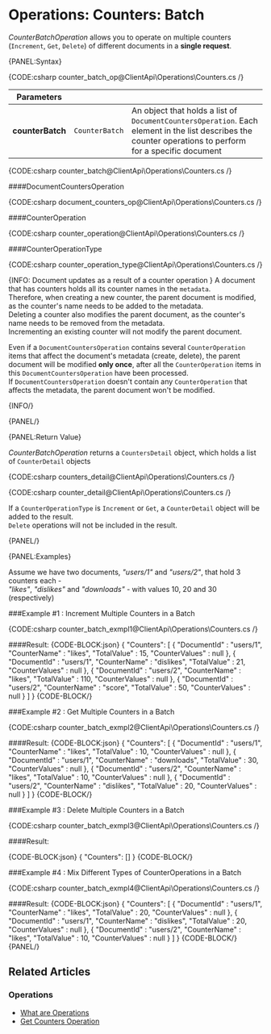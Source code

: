 # Operations: Counters: Batch

*CounterBatchOperation* allows you to operate on multiple counters (`Increment`, `Get`, `Delete`) of different documents in a **single request**.

{PANEL:Syntax}

{CODE:csharp counter_batch_op@ClientApi\Operations\Counters.cs /}

| Parameters | | |
| ------------- | ------------- | ----- |
| **counterBatch** | `CounterBatch` | An object that holds a list of `DocumentCountersOperation`. Each element in the list describes the counter operations to perform for a specific document |

{CODE:csharp counter_batch@ClientApi\Operations\Counters.cs /}

####DocumentCountersOperation 

{CODE:csharp document_counters_op@ClientApi\Operations\Counters.cs /}

####CounterOperation 

{CODE:csharp counter_operation@ClientApi\Operations\Counters.cs /}

####CounterOperationType

{CODE:csharp counter_operation_type@ClientApi\Operations\Counters.cs /}

{INFO: Document updates as a result of a counter operation }
A document that has counters holds all its counter names in the `metadata`.  
Therefore, when creating a new counter, the parent document is modified, as the counter's name needs to be added to the metadata.  
Deleting a counter also modifies the parent document, as the counter's name needs to be removed from the metadata.  
Incrementing an existing counter will not modify the parent document.

Even if a `DocumentCountersOperation` contains several `CounterOperation` items that affect the document's metadata (create, delete),
the parent document will be modified **only once**, after all the `CounterOperation` items in this `DocumentCountersOperation` have been processed.  
If `DocumentCountersOperation` doesn't contain any `CounterOperation` that affects the metadata, the parent document won't be modified.

{INFO/}

{PANEL/}

{PANEL:Return Value}

*CounterBatchOperation* returns a `CountersDetail` object, which holds a list of `CounterDetail` objects

{CODE:csharp counters_detail@ClientApi\Operations\Counters.cs /}

{CODE:csharp counter_detail@ClientApi\Operations\Counters.cs /}

If a `CounterOperationType` is `Increment` or `Get`, a `CounterDetail` object will be added to the result.  
`Delete` operations will not be included in the result.

{PANEL/}

{PANEL:Examples}

Assume we have two documents, *"users/1"* and *"users/2"*, that hold 3 counters each -  
*"likes"*, *"dislikes"* and *"downloads"* -  with values 10, 20 and 30 (respectively)

###Example #1 : Increment Multiple Counters in a Batch

{CODE:csharp counter_batch_exmpl1@ClientApi\Operations\Counters.cs /}

####Result:
{CODE-BLOCK:json}
{
	"Counters": 
    [
		{
			"DocumentId" : "users/1",
			"CounterName" : "likes",
			"TotalValue" : 15,
			"CounterValues" : null
		},
        {
			"DocumentId" : "users/1",
			"CounterName" : "dislikes",
			"TotalValue" : 21,
			"CounterValues" : null
		},
        {
			"DocumentId" : "users/2",
			"CounterName" : "likes",
			"TotalValue" : 110,
			"CounterValues" : null
		},
        {
			"DocumentId" : "users/2",
			"CounterName" : "score",
			"TotalValue" : 50,
			"CounterValues" : null
		}
	]
}
{CODE-BLOCK/}

###Example #2 : Get Multiple Counters in a Batch

{CODE:csharp counter_batch_exmpl2@ClientApi\Operations\Counters.cs /}

####Result:
{CODE-BLOCK:json}
{
	"Counters": 
    [
		{
			"DocumentId" : "users/1",
			"CounterName" : "likes",
			"TotalValue" : 10,
			"CounterValues" : null
		},
        {
			"DocumentId" : "users/1",
			"CounterName" : "downloads",
			"TotalValue" : 30,
			"CounterValues" : null
		},
        {
			"DocumentId" : "users/2",
			"CounterName" : "likes",
			"TotalValue" : 10,
			"CounterValues" : null
		},
        {
			"DocumentId" : "users/2",
			"CounterName" : "dislikes",
			"TotalValue" : 20,
			"CounterValues" : null
		}
	]
}
{CODE-BLOCK/}

###Example #3 : Delete Multiple Counters in a Batch

{CODE:csharp counter_batch_exmpl3@ClientApi\Operations\Counters.cs /}

####Result:

{CODE-BLOCK:json}
{
	"Counters": []
}
{CODE-BLOCK/}

###Example #4 : Mix Different Types of CounterOperations in a Batch

{CODE:csharp counter_batch_exmpl4@ClientApi\Operations\Counters.cs /}

####Result:
{CODE-BLOCK:json}
{
	"Counters": 
    [
		{
			"DocumentId" : "users/1",
			"CounterName" : "likes",
			"TotalValue" : 20,
			"CounterValues" : null
		},
        {
			"DocumentId" : "users/1",
			"CounterName" : "dislikes",
			"TotalValue" : 20,
			"CounterValues" : null
		},
        {
			"DocumentId" : "users/2",
			"CounterName" : "likes",
			"TotalValue" : 10,
			"CounterValues" : null
		}
	]
}
{CODE-BLOCK/}
{PANEL/}

## Related Articles

### Operations

- [What are Operations](../../../client-api/operations/what-are-operations)
- [Get Counters Operation](../../../client-api/operations/counters/get-counters)


